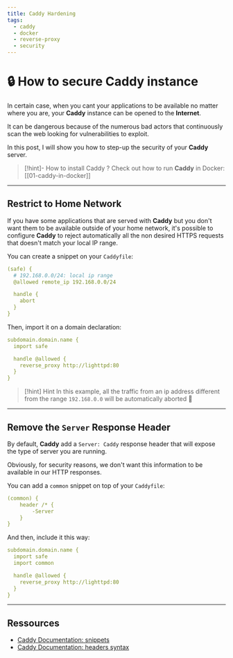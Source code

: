 ```yaml
---
title: Caddy Hardening
tags:
  - caddy
  - docker
  - reverse-proxy
  - security
---
```

# 🔒 How to secure Caddy instance

In certain case, when you cant your applications to be available no matter where you are, your **Caddy** instance can be opened to the **Internet**.

It can be dangerous because of the numerous bad actors that continuously scan the web looking for vulnerabilities to exploit.

In this post, I will show you how to step-up the security of your **Caddy** server.

>[!hint]- How to install Caddy ?
> Check out how to run **Caddy** in Docker: [[01-caddy-in-docker]]

---
## Restrict to Home Network

If you have some applications that are served with **Caddy** but you don't want them to be available outside of your home network, it's possible to configure **Caddy** to reject automatically all the non desired HTTPS requests that doesn't match your local IP range.

You can create a snippet on your `Caddyfile`:

```yml
(safe) {
  # 192.168.0.0/24: local ip range
  @allowed remote_ip 192.168.0.0/24

  handle {
    abort
  }
}
```

Then, import it on a domain declaration:

```yml {2}
subdomain.domain.name {
  import safe

  handle @allowed {
    reverse_proxy http://lighttpd:80
  }
}
```

> [!hint] Hint
> In this example, all the traffic from an ip address different from the range `192.168.0.0` will be automatically aborted 🤯

---
## Remove the `Server` Response Header

By default, **Caddy** add a `Server: Caddy` response header that will expose the type of server you are running.

Obviously, for security reasons, we don't want this information to be available in our HTTP responses.

You can add a `common` snippet on top of your `Caddyfile`:

```yml
(common) {
    header /* {
        -Server
    }
}
```

And then, include it this way:

```yml {3}
subdomain.domain.name {
  import safe
  import common

  handle @allowed {
    reverse_proxy http://lighttpd:80
  }
}
```

---
## Ressources

- [Caddy Documentation: snippets](https://caddyserver.com/docs/caddyfile/concepts#snippets)
- [Caddy Documentation: headers syntax](https://caddyserver.com/docs/caddyfile/directives/header#syntax)